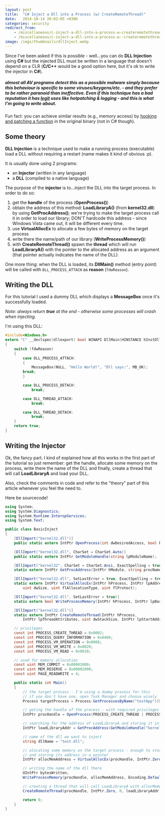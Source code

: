 ```yaml
---
layout: post
title:  "C# Inject a Dll into a Process (w/ CreateRemoteThread)"
date:   2014-10-14 20:02:05 +0300
categories: security
redirect_from: 
    - /miscellaneous/c-inject-a-dll-into-a-process-w-createremotethread
    - /miscellaneous/c-inject-a-dll-into-a-process-w--createremotethread
image: /imgs/thumbnails/dllInject.webp
---
```


Since I've been asked if this is possible - well...you can do **DLL Injection** using **C#** but the injected DLL must be written in a language that doesn't depend on a CLR (**C/C++** would be a good option here, but it's ok to write the injector in **C#**).


##### almost all AV programs detect this as a possible malware simply because this behaviour is specific to some viruses/keygens/etc. - and they prefer to be rather paranoid than ineffective. Even if this technique has a _bad reputation_ it has <u>legit</u> uses like hotpatching & logging - and this is what I'm going to write about.

Fun fact: you can achieve similar results (e.g., memory access) by [hooking and patching a function](https://codingvision.net/security/hot-patching-functions-with-intel-pin) in the original binary (not in C# though).

## Some theory

**DLL Injection** is a technique used to make a running process (executable) load a DLL without requiring a restart (name makes it kind of obvious :p).

It is usually done using 2 programs:

*   an **Injector** (written in any language)
*   a **DLL** (compiled to a native language)

The purpose of the **injector** is to...inject the DLL into the target process.
In order to do so:

1.  get the **handle** of the process (**OpenProcess()**)
2.  obtain the address of this method: **LoadLibraryA()** (from **kernel32.dll**) by using **GetProcAddress()**; we're trying to make the target process call it in order to load our library; DON'T hardcode this address - since Windows Vista came out, it will be different every time.
3.  use **VirtualAllocEx** to allocate a few bytes of memory on the target process
4.  write there the name/path of our library (**WriteProcessMemory()**)
5.  with **CreateRemoteThread()** spawn the **thread** which will run **LoadLibraryA()** with the pointer to the allocated address as an argument (that pointer actually indicates the name of the DLL).

One more thing: when the DLL is loaded, its **DllMain()** method (entry point) will be called with `DLL_PROCESS_ATTACH` as **reason** (`fdwReason`).

## Writing the DLL

For this tutorial I used a dummy DLL which displays a **MessageBox** once it's successfully loaded.

_Note: always return **true** at the end - otherwise some processes will crash when injecting._

I'm using this DLL:

```c
#include<Windows.h>
extern "C" __declspec(dllexport) bool WINAPI DllMain(HINSTANCE hInstDll, DWORD fdwReason, LPVOID lpvReserved)
{
    switch (fdwReason)
    {
        case DLL_PROCESS_ATTACH:
        {
            MessageBox(NULL, "Hello World!", "Dll says:", MB_OK);
	    break;
        }

        case DLL_PROCESS_DETACH:
            break;

        case DLL_THREAD_ATTACH:
            break;

        case DLL_THREAD_DETACH:
            break;
    }
    return true;
}
```

## Writing the Injector

Ok, the fancy part. I kind of explained how all this works in the first part of the tutorial so just remember: get the handle, allocate some memory on the process, write there the name of the DLL and finally, create a thread that will call **LoadLibraryA** and load your DLL.

Also, check the comments in code and refer to the "theory" part of this article whenever you feel the need to.

Here be sourcecode!

```csharp
using System;
using System.Diagnostics;
using System.Runtime.InteropServices;
using System.Text;

public class BasicInject
{
    [DllImport("kernel32.dll")]
    public static extern IntPtr OpenProcess(int dwDesiredAccess, bool bInheritHandle, int dwProcessId);

    [DllImport("kernel32.dll", CharSet = CharSet.Auto)]
    public static extern IntPtr GetModuleHandle(string lpModuleName);

    [DllImport("kernel32", CharSet = CharSet.Ansi, ExactSpelling = true, SetLastError = true)]
    static extern IntPtr GetProcAddress(IntPtr hModule, string procName);

    [DllImport("kernel32.dll", SetLastError = true, ExactSpelling = true)]
    static extern IntPtr VirtualAllocEx(IntPtr hProcess, IntPtr lpAddress,
        uint dwSize, uint flAllocationType, uint flProtect);

    [DllImport("kernel32.dll", SetLastError = true)]
    static extern bool WriteProcessMemory(IntPtr hProcess, IntPtr lpBaseAddress, byte[] lpBuffer, uint nSize, out UIntPtr lpNumberOfBytesWritten);

    [DllImport("kernel32.dll")]
    static extern IntPtr CreateRemoteThread(IntPtr hProcess,
        IntPtr lpThreadAttributes, uint dwStackSize, IntPtr lpStartAddress, IntPtr lpParameter, uint dwCreationFlags, IntPtr lpThreadId);

    // privileges
    const int PROCESS_CREATE_THREAD = 0x0002;
    const int PROCESS_QUERY_INFORMATION = 0x0400;
    const int PROCESS_VM_OPERATION = 0x0008;
    const int PROCESS_VM_WRITE = 0x0020;
    const int PROCESS_VM_READ = 0x0010;

    // used for memory allocation
    const uint MEM_COMMIT = 0x00001000;
    const uint MEM_RESERVE = 0x00002000;
    const uint PAGE_READWRITE = 4;

    public static int Main()
    {
        // the target process - I'm using a dummy process for this
        // if you don't have one, open Task Manager and choose wisely
        Process targetProcess = Process.GetProcessesByName("testApp")[0];

        // geting the handle of the process - with required privileges
        IntPtr procHandle = OpenProcess(PROCESS_CREATE_THREAD | PROCESS_QUERY_INFORMATION | PROCESS_VM_OPERATION | PROCESS_VM_WRITE | PROCESS_VM_READ, false, targetProcess.Id);

        // searching for the address of LoadLibraryA and storing it in a pointer
        IntPtr loadLibraryAddr = GetProcAddress(GetModuleHandle("kernel32.dll"), "LoadLibraryA");

        // name of the dll we want to inject
        string dllName = "test.dll";

        // alocating some memory on the target process - enough to store the name of the dll
        // and storing its address in a pointer
        IntPtr allocMemAddress = VirtualAllocEx(procHandle, IntPtr.Zero, (uint)((dllName.Length + 1) * Marshal.SizeOf(typeof(char))), MEM_COMMIT | MEM_RESERVE, PAGE_READWRITE);

        // writing the name of the dll there
        UIntPtr bytesWritten;
        WriteProcessMemory(procHandle, allocMemAddress, Encoding.Default.GetBytes(dllName), (uint)((dllName.Length + 1) * Marshal.SizeOf(typeof(char))), out bytesWritten);

        // creating a thread that will call LoadLibraryA with allocMemAddress as argument
        CreateRemoteThread(procHandle, IntPtr.Zero, 0, loadLibraryAddr, allocMemAddress, 0, IntPtr.Zero);

        return 0;
    }
}
```
